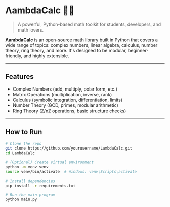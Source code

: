 # ΛambdaCalc 🧠📐

> A powerful, Python-based math toolkit for students, developers, and math lovers.

**ΛambdaCalc** is an open-source math library built in Python that covers a wide range of topics: complex numbers, linear algebra, calculus, number theory, ring theory, and more. It's designed to be modular, beginner-friendly, and highly extensible.

---

## Features

-  Complex Numbers (add, multiply, polar form, etc.)
-  Matrix Operations (multiplication, inverse, rank)
-  Calculus (symbolic integration, differentiation, limits)
-  Number Theory (GCD, primes, modular arithmetic)
-  Ring Theory (ℤ/nℤ operations, basic structure checks)

---

## How to Run

```bash
# Clone the repo
git clone https://github.com/yourusername/LambdaCalc.git
cd LambdaCalc

# (Optional) Create virtual environment
python -m venv venv
source venv/bin/activate  # Windows: venv\Scripts\activate

# Install dependencies
pip install -r requirements.txt

# Run the main program
python main.py
